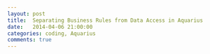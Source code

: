 ```yaml
---
layout: post
title:  Separating Business Rules from Data Access in Aquarius
date:   2014-04-06 21:00:00
categories: coding, Aquarius
comments: true
---
```



